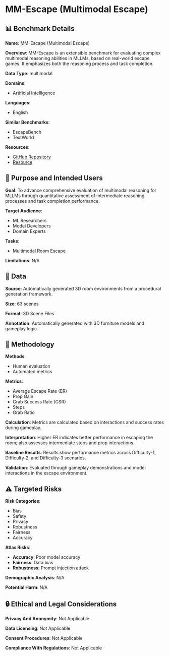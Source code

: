 # MM-Escape (Multimodal Escape)

## 📊 Benchmark Details

**Name**: MM-Escape (Multimodal Escape)

**Overview**: MM-Escape is an extensible benchmark for evaluating complex multimodal reasoning abilities in MLLMs, based on real-world escape games. It emphasizes both the reasoning process and task completion.

**Data Type**: multimodal

**Domains**:
- Artificial Intelligence

**Languages**:
- English

**Similar Benchmarks**:
- EscapeBench
- TextWorld

**Resources**:
- [GitHub Repository](https://github.com/THUNLP-MT/EscapeCraft)
- [Resource](https://thunlp-mt.github.io/EscapeCraft)

## 🎯 Purpose and Intended Users

**Goal**: To advance comprehensive evaluation of multimodal reasoning for MLLMs through quantitative assessment of intermediate reasoning processes and task completion performance.

**Target Audience**:
- ML Researchers
- Model Developers
- Domain Experts

**Tasks**:
- Multimodal Room Escape

**Limitations**: N/A

## 💾 Data

**Source**: Automatically generated 3D room environments from a procedural generation framework.

**Size**: 63 scenes

**Format**: 3D Scene Files

**Annotation**: Automatically generated with 3D furniture models and gameplay logic.

## 🔬 Methodology

**Methods**:
- Human evaluation
- Automated metrics

**Metrics**:
- Average Escape Rate (ER)
- Prop Gain
- Grab Success Rate (GSR)
- Steps
- Grab Ratio

**Calculation**: Metrics are calculated based on interactions and success rates during gameplay.

**Interpretation**: Higher ER indicates better performance in escaping the room; also assesses intermediate steps and prop interactions.

**Baseline Results**: Results show performance metrics across Difficulty-1, Difficulty-2, and Difficulty-3 scenarios.

**Validation**: Evaluated through gameplay demonstrations and model interactions in the escape environment.

## ⚠️ Targeted Risks

**Risk Categories**:
- Bias
- Safety
- Privacy
- Robustness
- Fairness
- Accuracy

**Atlas Risks**:
- **Accuracy**: Poor model accuracy
- **Fairness**: Data bias
- **Robustness**: Prompt injection attack

**Demographic Analysis**: N/A

**Potential Harm**: N/A

## 🔒 Ethical and Legal Considerations

**Privacy And Anonymity**: Not Applicable

**Data Licensing**: Not Applicable

**Consent Procedures**: Not Applicable

**Compliance With Regulations**: Not Applicable
